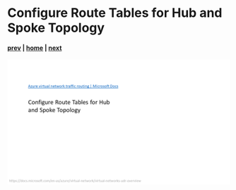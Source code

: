 # Configure Route Tables for Hub and Spoke Topology

#### [prev](../welcome.md) | [home](../welcome.md) | [next](./02.md)

![slide 01](../png/configure-route-tables-for-hub-and-spoke-topology/01.png)
